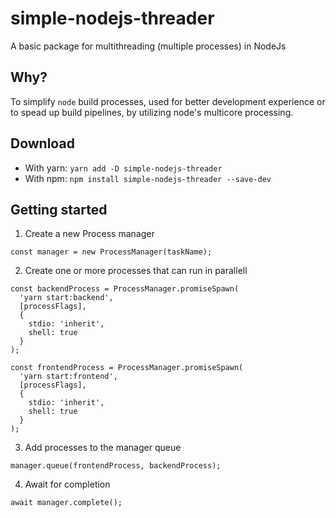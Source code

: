 # simple-nodejs-threader

A basic package for multithreading (multiple processes) in NodeJs

## Why?

To simplify `node` build processes, used for better development experience or to spead up build pipelines, by utilizing node's multicore processing.

## Download

- With yarn: `yarn add -D simple-nodejs-threader`
- With npm: `npm install simple-nodejs-threader --save-dev`

## Getting started

1. Create a new Process manager 

```
const manager = new ProcessManager(taskName);
```

2. Create one or more processes that can run in parallell

```
const backendProcess = ProcessManager.promiseSpawn(
  'yarn start:backend',
  [processFlags],
  {
    stdio: 'inherit',
    shell: true
  }
);

const frontendProcess = ProcessManager.promiseSpawn(
  'yarn start:frontend',
  [processFlags],
  {
    stdio: 'inherit',
    shell: true
  }
);
```

3. Add processes to the manager queue

```
manager.queue(frontendProcess, backendProcess);
```

4. Await for completion

```
await manager.complete();
```


